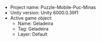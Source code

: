 <!-- UNITY CODE ASSIST INSTRUCTIONS START -->
- Project name: Puzzle-Mobile-Puc-Minas
- Unity version: Unity 6000.0.39f1
- Active game object:
  - Name: Geladeira
  - Tag: Geladeira
  - Layer: Default
<!-- UNITY CODE ASSIST INSTRUCTIONS END -->